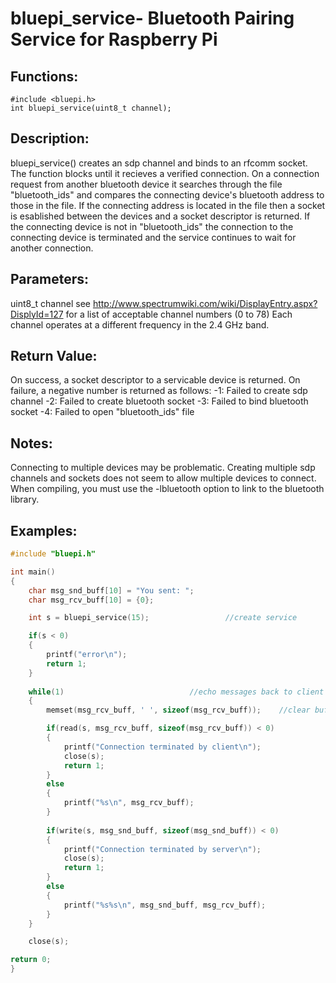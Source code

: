 # bluepi_service- Bluetooth Pairing Service for Raspberry Pi

## Functions:
	#include <bluepi.h>
	int bluepi_service(uint8_t channel);

## Description:
bluepi_service() creates an sdp channel and binds to an rfcomm socket.
The function blocks until it recieves a verified connection. On a connection request from another bluetooth 
device it searches through the file "bluetooth_ids" and compares the connecting device's bluetooth address
to those in the file. If the connecting address is located in the file then a socket is esablished
between the devices and a socket descriptor is returned. If the connecting device is not in
"bluetooth_ids" the connection to the connecting device is terminated and the service continues
to wait for another connection.

## Parameters:
uint8_t channel
see http://www.spectrumwiki.com/wiki/DisplayEntry.aspx?DisplyId=127 for a list of acceptable channel numbers (0 to 78)
Each channel operates at a different frequency in the 2.4 GHz band.
	
## Return Value:
On success, a socket descriptor to a servicable device is returned.
On failure, a negative number is returned as follows:
	-1: Failed to create sdp channel
	-2: Failed to create bluetooth socket
	-3: Failed to bind bluetooth socket
	-4: Failed to open "bluetooth_ids" file

## Notes:
Connecting to multiple devices may be problematic. Creating multiple sdp channels and sockets
does not seem to allow multiple devices to connect. 
When compiling, you must use the -lbluetooth option to link to the bluetooth library.

## Examples:

```c++
#include "bluepi.h"

int main()
{
	char msg_snd_buff[10] = "You sent: ";
	char msg_rcv_buff[10] = {0};

	int s = bluepi_service(15);					//create service

	if(s < 0)
	{
		printf("error\n");
		return 1;
	}
	
	while(1)							//echo messages back to client forever
	{
		memset(msg_rcv_buff, ' ', sizeof(msg_rcv_buff));	//clear buffer contents

		if(read(s, msg_rcv_buff, sizeof(msg_rcv_buff)) < 0)
		{
			printf("Connection terminated by client\n");
			close(s);
			return 1;
		}
		else
		{
			printf("%s\n", msg_rcv_buff);
		}
	
		if(write(s, msg_snd_buff, sizeof(msg_snd_buff)) < 0)
		{
			printf("Connection terminated by server\n");
			close(s);
			return 1;
		}
		else
		{
			printf("%s%s\n", msg_snd_buff, msg_rcv_buff);
		}
	}

	close(s);

return 0;
}
```
